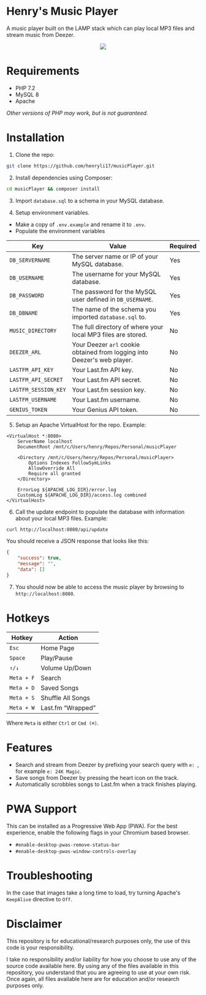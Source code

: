 # Henry's Music Player
A music player built on the LAMP stack which can play local MP3 files and stream music from Deezer.

<p align="center">
    <img src="https://user-images.githubusercontent.com/44710606/168400496-d2fd5397-36e7-4ccf-9dd8-94574f0a3334.png" />
</p>

# Requirements
- PHP 7.2
- MySQL 8
- Apache

*Other versions of PHP may work, but is not guaranteed.*

# Installation

1. Clone the repo:
```bash
git clone https://github.com/henryli17/musicPlayer.git
```

2. Install dependencies using Composer:
```bash
cd musicPlayer && composer install
```

3. Import `database.sql` to a schema in your MySQL database.

4. Setup environment variables.
- Make a copy of `.env.example` and rename it to `.env`.
- Populate the environment variables

| Key | Value | Required |
| ----------- | ----------- | ----------- |
| `DB_SERVERNAME` | The server name or IP of your MySQL database. | Yes |
| `DB_USERNAME` | The username for your MySQL database. | Yes |
| `DB_PASSWORD` | The password for the MySQL user defined in `DB_USERNAME`. | Yes |
| `DB_DBNAME` | The name of the schema you imported `database.sql` to. | Yes |
| `MUSIC_DIRECTORY` | The full directory of where your local MP3 files are stored. | No |
| `DEEZER_ARL` | Your Deezer `arl` cookie obtained from logging into Deezer's web player. | No |
| `LASTFM_API_KEY` | Your Last.fm API key. | No |
| `LASTFM_API_SECRET` | Your Last.fm API secret. | No |
| `LASTFM_SESSION_KEY` | Your Last.fm session key. | No |
| `LASTFM_USERNAME` | Your Last.fm username. | No |
| `GENIUS_TOKEN` | Your Genius API token. | No |

5. Setup an Apache VirtualHost for the repo. Example:
```
<VirtualHost *:8080>
	ServerName localhost
	DocumentRoot /mnt/c/Users/henry/Repos/Personal/musicPlayer

	<Directory /mnt/c/Users/henry/Repos/Personal/musicPlayer>
		Options Indexes FollowSymLinks
		AllowOverride All
		Require all granted
	</Directory>

	ErrorLog ${APACHE_LOG_DIR}/error.log
	CustomLog ${APACHE_LOG_DIR}/access.log combined
</VirtualHost>
```

6. Call the update endpoint to populate the database with information about your local MP3 files. Example:
```bash
curl http://localhost:8080/api/update
```

You should receive a JSON response that looks like this:
```json
{
	"success": true,
	"message": "",
	"data": []
}
```

7. You should now be able to access the music player by browsing to `http://localhost:8080`.

# Hotkeys

| Hotkey | Action |
| ----------- | ----------- |
| `Esc` | Home Page |
| `Space` | Play/Pause |
| `↑/↓` | Volume Up/Down |
| `Meta + F` | Search |
| `Meta + D` | Saved Songs |
| `Meta + S` | Shuffle All Songs |
| `Meta + W` | Last.fm “Wrapped” |

Where `Meta` is either `Ctrl` or `Cmd (⌘)`.

# Features
- Search and stream from Deezer by prefixing your search query with `e: `, for example `e: 24K Magic`.
- Save songs from Deezer by pressing the heart icon on the track.
- Automatically scrobbles songs to Last.fm when a track finishes playing.

# PWA Support
This can be installed as a Progressive Web App (PWA). For the best experience, enable the following flags in your Chromium based browser.
- `#enable-desktop-pwas-remove-status-bar`
- `#enable-desktop-pwas-window-controls-overlay`

# Troubleshooting
In the case that images take a long time to load, try turning Apache's `KeepAlive` directive to `Off`.

# Disclaimer
This repository is for educational/research purposes only, the use of this code is your responsibility.

I take no responsibility and/or liability for how you choose to use any of the source code available here. By using any of the files available in this repository, you understand that you are agreeing to use at your own risk. Once again, all files available here are for education and/or research purposes only.
